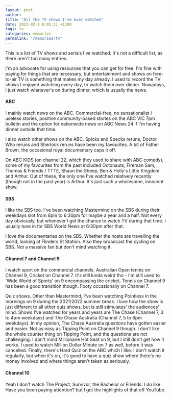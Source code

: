 ```yaml
---
layout: post
author:
title: "All the TV shows I've ever watched"
date: 2022-02-1 0:01:11 +1100
tags: tv
categories: memories
permalink: "/memories/tv"
---
```


This is a list of TV shows and serials I've watched. It's not a difficult list, as there aren't too many entries.

I'm an advocate for using resources that you can get for free. I'm fine with paying for things that are necessary, but entertainment and shows on free-to-air TV is something that makes my day already. I used to record the TV shows I enjoyed watching every day, to watch them over dinner. Nowadays, I just watch whatever's on during dinner, which is usually the news.

<h4>ABC</h4>

I mainly watch news on the ABC. Commercial-free, no sensationalist / useless stories, positive community-based stories on the ABC VIC 7pm bulletin and the option for nationwide news on ABC News 24 if I'm having dinner outside that time.

I also watch other shows on the ABC. Spicks and Specks reruns, Doctor Who reruns and Sherlock reruns have been my favourites. A bit of Father Brown, the occasional royal documentary caps it off.

On ABC KIDS (on channel 22, which they used to share with ABC comedy), some of my favourites from the past included Octonauts, Fireman Sam, Thomas & Friends / TTTE, Shaun the Sheep, Ben & Holly's Little Kingdom and Arthur. Out of these, the only one I've watched relatively recently (though not in the past year) is Arthur. It's just such a wholesome, innocent show.

<h4>SBS</h4>

I like the SBS too. I've been watching Mastermind on the SBS during their weekdays slot from 6pm to 6:30pm for maybe a year and a half. Not every day obviously, but whenever I get the chance to watch TV during that time. I usually tune in for SBS World News at 6:30pm after that.

I love the documentaries on the SBS. Whether the hosts are travelling the world, looking at Flinders St Station. Also they broadcast the cycling on SBS. Not a massive fan but don't mind watching it.

<h4>Channel 7 and Channel 9</h4>

I watch sport on the commercial channels. Australian Open tennis on Channel 9, Cricket on Channel 7. It's still kinda weird tho - I'm still used to 'Wide World of Sports' on 9 encompassing the cricket. Tennis on Channel 9 has been a good transition though. Footy occasionally on Channel 7.

Quiz shows. Other than Mastermind, I've been watching Pointless in the mornings on 9 during the 2021/2022 summer break. I love how the show is just different to all other quiz shows, but is still stimulates' the audiences' mind. Shows I've watched for years and years are The Chase (Channel 7, 3 to 4pm weekdays) and The Chase Australia (Channel 7, 5 to 6pm weekdays). In my opinion, The Chase Australia questions have gotten easier and easier. Not as easy as Tipping Point on Channel 9 though. I don't like the whole counter thing on Tipping Point, and the questions are not challenging. I don't mind Millionaire Hot Seat on 9, but I still don't get how it works. I used to watch Million Dollar Minute on 7 as well, before it was cancelled. Finally, there's Hard Quiz on the ABC which I like. I don't watch it regularly, but when it's on, it's good to have a quiz show where there's no money involved and where things aren't taken as seriously.

<h4>Channel 10</h4>

Yeah I don't watch The Project, Survivor, the Bachelor or Friends. I do like Have you been paying attention? but I get the highlights of that off YouTube.